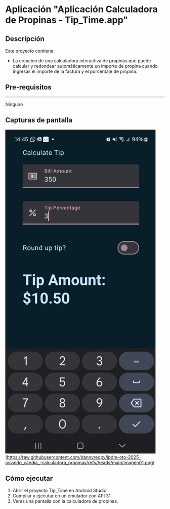 # Aplicación "Aplicación Calculadora de Propinas - Tip_Time.app"

## Descripción

Este proyecto contiene:
- La creacion de una calculadora interactiva de propinas que puede calcular y redondear automáticamente un importe de propina cuando ingresas el importe de la factura y el porcentaje de propina.
  
## Pre-requisitos
--------------
Ninguno 

## Capturas de pantalla

![Imagen con texto en pantalla](https://raw.githubusercontent.com/dannyredpy/ipdm-oto-2025-osvaldo_candia_-calculadora_propinas/refs/heads/main/imagen01.png)
(https://raw.githubusercontent.com/dannyredpy/ipdm-oto-2025-osvaldo_candia_-calculadora_propinas/refs/heads/main/imagen01.png)


## Cómo ejecutar
1. Abrir el proyecto Tip_Time en Android Studio.
2. Compilar y ejecutar en un emulador con API 31.
3. Veras una pantalla con la calculadora de propinas.
